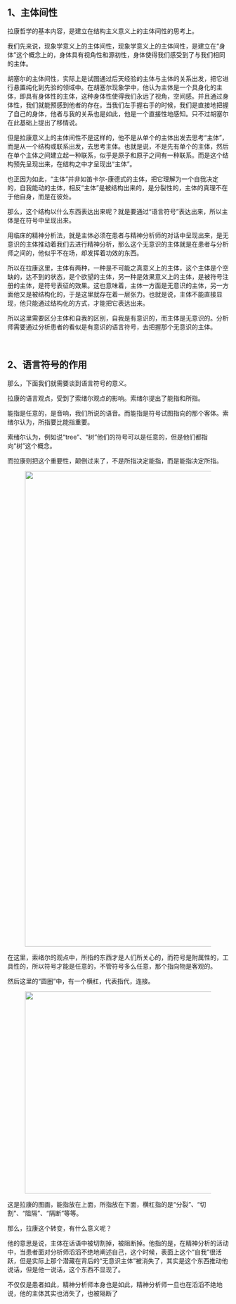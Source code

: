 <h2>1、主体间性</h2><p data-pid="O-tvAuwW">拉康哲学的基本内容，是建立在结构主义意义上的主体间性的思考上。</p><p data-pid="f6N9hsk_">我们先来说，现象学意义上的主体间性，现象学意义上的主体间性，是建立在“身体”这个概念上的，身体具有视角性和源初性，身体使得我们感受到了与我们相同的主体。</p><p data-pid="npwJzCek">胡塞尔的主体间性，实际上是试图通过后天经验的主体与主体的关系出发，把它进行悬置纯化到先验的领域中。在胡塞尔现象学中，他认为主体是一个具身化的主体，即具有身体性的主体，这种身体性使得我们永远了视角，空间感。并且通过身体性，我们就能预感到他者的存在。当我们左手握右手的时候，我们是直接地把握了自己的身体，他者与我的关系也是如此，他是一个直接性地感知。只不过胡塞尔在此基础上提出了移情说。</p><p data-pid="iOdzaaXt">但是拉康意义上的主体间性不是这样的，他不是从单个的主体出发去思考“主体”，而是从一个结构或联系出发，去思考主体。也就是说，不是先有单个的主体，然后在单个主体之间建立起一种联系，似乎是原子和原子之间有一种联系。而是这个结构预先呈现出来，在结构之中才呈现出“主体”。</p><p data-pid="hUdK94eL">也正因为如此，“主体”并非如笛卡尔-康德式的主体，把它理解为一个自我决定的，自我能动的主体，相反“主体”是被结构出来的，是分裂性的，主体的真理不在于他自身，而是在彼处。</p><p data-pid="EQ5RKpPo">那么，这个结构以什么东西表达出来呢？就是要通过“语言符号”表达出来，所以主体是在符号中呈现出来。</p><p data-pid="K6yevOHP">用临床的精神分析法，就是主体必须在患者与精神分析师的对话中呈现出来，是无意识的主体推动着我们去进行精神分析，那么这个无意识的主体就是在患者与分析师之间的，他似乎不在场，却发挥着功效的东西。</p><p data-pid="ralxZ4nw">所以在拉康这里，主体有两种，一种是不可能之真意义上的主体，这个主体是个空缺的，达不到的状态，是个欲望的主体，另一种是效果意义上的主体，是被符号注册的主体，是符号表征的效果。这也意味着，主体一方面是无意识的主体，另一方面他又是被结构化的，于是这里就存在着一层张力。也就是说，主体不能直接显现，他只能通过结构化的方式，才能把它表达出来。</p><p data-pid="tDgjCahI">所以这里需要区分主体和自我的区别，自我是有意识的，而主体是无意识的。分析师需要通过分析患者的看似是有意识的语言符号，去把握那个无意识的主体。</p><p class="ztext-empty-paragraph"><br/></p><h2>2、语言符号的作用</h2><p data-pid="vJHlITiJ">那么，下面我们就需要谈到语言符号的意义。</p><p data-pid="zBTspbMC">拉康的语言观点，受到了索绪尔观点的影响。索绪尔提出了能指和所指。</p><p data-pid="z1p9l3O7">能指是任意的，是音响，我们所说的语音。而能指是符号试图指向的那个客体。索绪尔认为，所指要比能指重要。</p><p data-pid="UNzkS03Y">索绪尔认为，例如说“tree”、“树”他们的符号可以是任意的，但是他们都指向“树”这个概念。</p><p data-pid="8s4FHFbW">而拉康则把这个重要性，颠倒过来了，不是所指决定能指，而是能指决定所指。</p><figure data-size="normal"><img src="https://pic1.zhimg.com/v2-6ad0bdf4f5da2859be289541dda69938_b.jpg" data-caption="" data-size="normal" data-rawwidth="1080" data-rawheight="607" class="origin_image zh-lightbox-thumb" width="1080" data-original="https://pic1.zhimg.com/v2-6ad0bdf4f5da2859be289541dda69938_r.jpg" data-original-token="v2-6ad0bdf4f5da2859be289541dda69938"/></figure><p data-pid="PX3trtmk">在这里，索绪尔的观点中，所指的东西才是人们所关心的，而符号是附属性的，工具性的，所以符号才能是任意的，不管符号多么任意，那个指向物是客观的。</p><p data-pid="9TNz24w6">然后这里的“圆圈”中，有一个横杠，代表指代，连接。</p><figure data-size="normal"><img src="https://pic4.zhimg.com/v2-ac4dbee75840046f497da4180c4eb1db_b.jpg" data-caption="" data-size="normal" data-rawwidth="459" data-rawheight="329" class="origin_image zh-lightbox-thumb" width="459" data-original="https://pic4.zhimg.com/v2-ac4dbee75840046f497da4180c4eb1db_r.jpg" data-original-token="v2-ac4dbee75840046f497da4180c4eb1db"/></figure><p data-pid="1K2aDX96">这是拉康的图画，能指放在上面，所指放在下面，横杠指的是“分裂”、“切割”、“阻隔”、“隔断”等等。</p><p data-pid="y4IlgKSQ">那么，拉康这个转变，有什么意义呢？</p><p data-pid="reYyuEFN">他的意思是说，主体在话语中被切割掉，被阻断掉。他指的是，在精神分析的活动中，当患者面对分析师滔滔不绝地阐述自己，这个时候，表面上这个“自我”很活跃，但是实际上那个潜藏在背后的“无意识主体”被消失了，其实是这个东西推动他说话，但是他一说话，这个东西不显现了。</p><p data-pid="vPRE5ek2">不仅仅是患者如此，精神分析师本身也是如此，精神分析师一旦也在滔滔不绝地说，他的主体其实也消失了，也被隔断了</p><p></p><p></p><p></p><p></p><p></p><p></p><p></p><p></p>